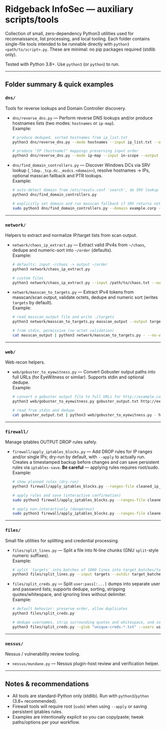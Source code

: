 # Ridgeback InfoSec — auxiliary scripts/tools

Collection of small, zero-dependency Python3 utilities used for reconnaissance, list processing, and local tooling. Each folder contains single-file tools intended to be runnable directly with `python3 <path/to/script>.py`. These are minimal: no pip packages required (stdlib only).

Tested with Python 3.8+. Use `python3` (or `python`) to run.

---

## Folder summary & quick examples

### `dns/`  
Tools for reverse lookups and Domain Controller discovery.

- `dns/reverse_dns.py` — Perform reverse DNS lookups and/or produce hostnames lists (two modes: `hostnames` or `ip-map`).  
  Example:
  ```bash
  # produce deduped, sorted hostnames from ip_list.txt
  python3 dns/reverse_dns.py --mode hostnames --input ip_list.txt --output dns_results.txt

  # produce "IP (hostname)" mappings preserving input order
  python3 dns/reverse_dns.py --mode ip-map --input in-scope --output resolved_ips.txt
  ```

- `dns/find_domain_controllers.py` — Discover Windows DCs via SRV lookup (`_ldap._tcp.dc._msdcs.<domain>`), resolve hostnames → IPs, optional masscan fallback and PTR lookups.  
  Example:
  ```bash
  # auto-detect domain from /etc/resolv.conf 'search', do SRV lookup then resolve
  python3 dns/find_domain_controllers.py

  # explicitly set domain and run masscan fallback if SRV returns nothing
  sudo python3 dns/find_domain_controllers.py --domain example.corp --fallback-masscan --in-scope ~/in-scope --rate 10000
  ```

---

### `network/`  
Helpers to extract and normalize IP/target lists from scan output.

- `network/chaos_ip_extract.py` — Extract valid IPv4s from `~/chaos`, dedupe and numeric-sort into `~/order` (defaults).  
  Example:
  ```bash
  # defaults: input ~/chaos -> output ~/order
  python3 network/chaos_ip_extract.py

  # custom files
  python3 network/chaos_ip_extract.py --input /path/to/chaos.txt --output /tmp/order.txt
  ```

- `network/masscan_to_targets.py` — Extract IPv4 tokens from masscan/scan output, validate octets, dedupe and numeric sort (writes `targets` by default).  
  Example:
  ```bash
  # read masscan_output file and write ./targets
  python3 network/masscan_to_targets.py masscan_output --output targets

  # from stdin, permissive (no octet validation)
  cat masscan_output | python3 network/masscan_to_targets.py - --no-validate --output targets
  ```

---

### `web/`  
Web recon helpers.

- `web/gobuster_to_eyewitness.py` — Convert Gobuster output paths into full URLs (for EyeWitness or similar). Supports stdin and optional dedupe.  
  Example:
  ```bash
  # convert a gobuster output file to full URLs for http://example.com
  python3 web/gobuster_to_eyewitness.py gobuster_output.txt http://example.com urls_for_eyewitness.txt

  # read from stdin and dedupe
  cat gobuster_output.txt | python3 web/gobuster_to_eyewitness.py - http://example.com urls.txt --dedupe
  ```

---

### `firewall/`  
Manage iptables OUTPUT DROP rules safely.

- `firewall/apply_iptables_blocks.py` — Add DROP rules for IP ranges and/or single IPs; dry-run by default, with `--apply` to actually run. Creates a timestamped backup before changes and can save persistent rules via `iptables-save`. **Be careful** — applying rules requires root/sudo.  
  Example:
  ```bash
  # show planned rules (dry-run)
  python3 firewall/apply_iptables_blocks.py --ranges-file cleaned_ip_ranges.txt --ip 1.2.3.4

  # apply rules and save (interactive confirmation)
  sudo python3 firewall/apply_iptables_blocks.py --ranges-file cleaned_ip_ranges.txt --ips-file block_ips.txt --apply

  # apply non-interactively (dangerous)
  sudo python3 firewall/apply_iptables_blocks.py --ranges-file cleaned_ip_ranges.txt --apply --yes
  ```

---

### `files/`  
Small file utilities for splitting and credential processing.

- `files/split_lines.py` — Split a file into N-line chunks (GNU `split`-style numeric suffixes).  
  Example:
  ```bash
  # split `targets` into batches of 1000 lines into target_batches/targets_batch_01.txt, etc.
  python3 files/split_lines.py --input targets --outdir target_batches --prefix targets_batch_ --lines 1000
  ```

- `files/split_creds.py` — Split `user:pass[:...]` dumps into separate user and password lists; supports dedupe, sorting, stripping quotes/whitespace, and ignoring lines without delimiter.  
  Example:
  ```bash
  # default behavior: preserve order, allow duplicates
  python3 files/split_creds.py

  # dedupe usernames, strip surrounding quotes and whitespace, and sort users
  python3 files/split_creds.py --glob "unique-creds-*.txt" --users users.txt --passwords pws.txt --dedupe-users --strip --sort users
  ```

---

### `nessus/`  
Nessus / vulnerability review tooling.

- `nessus/mundane.py` — Nessus plugin-host review and verification helper.

---

## Notes & recommendations
- All tools are standard-Python only (stdlib). Run with `python3`/`python` (3.8+ recommended).
- Firewall tools will require root (`sudo`) when using `--apply` or saving persistent iptables rules.
- Examples are intentionally explicit so you can copy/paste; tweak paths/options per your workflow.